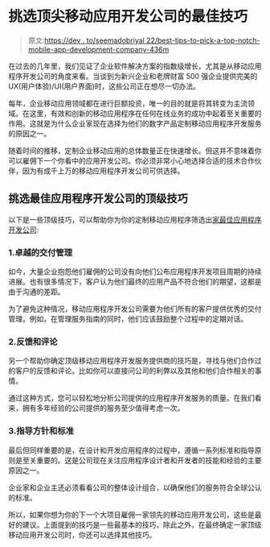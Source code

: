 # 挑选顶尖移动应用开发公司的最佳技巧

> 原文:[https://dev . to/seemadobriyal 22/best-tips-to-pick-a-top-notch-mobile-app-development-company-436m](https://dev.to/seemadobriyal22/best-tips-to-pick-a-top-notch-mobile-app-development-company-436m)

在过去的几年里，我们见证了企业软件解决方案的指数级增长，尤其是从移动应用程序开发公司的角度来看。当谈到为新兴企业和老牌财富 500 强企业提供完美的 UX(用户体验)/UI(用户界面)时，这些公司正在想尽一切办法。

每年，企业移动应用领域都在进行巨额投资，唯一的目的就是将其转变为主流领域。在这里，有效和创新的移动应用程序在任何在线业务的成功中起着至关重要的作用。这就是为什么企业家现在选择为他们的数字产品定制移动应用程序开发服务的原因之一。

随着时间的推移，定制企业移动应用的总体数量正在快速增长。但这并不意味着你可以雇佣下一个你看中的应用开发公司。你必须非常小心地选择合适的技术合作伙伴，因为有成千上万的移动应用程序开发公司可供选择。

## 挑选最佳应用程序开发公司的顶级技巧

以下是一些顶级技巧，可以帮助你为你的定制移动应用程序筛选出[家最佳应用程序开发公司](https://www.mobileappdaily.com/app-companies):

### 1.卓越的交付管理

如今，大量企业抱怨他们雇佣的公司没有向他们公布应用程序开发项目周期的持续进展。也有很多情况下，客户认为他们最终的应用产品不符合他们的期望，这都是由于沟通的差距。

为了避免这种情况，移动应用程序开发公司需要为他们所有的客户提供优秀的交付管理。例如，在管理服务指南的同时，他们应该鼓励整个过程中的定期对话。

### 2.反馈和评论

另一个帮助你确定顶级移动应用程序开发服务提供商的技巧是，寻找与他们合作过的客户的反馈和评论。比如你可以直接问公司的利弊以及其他和他们合作相关的事情。

通过这种方式，您可以轻松地分析公司提供的应用程序开发服务的质量。在我们看来，拥有多年经验的公司提供的服务至少值得考虑一次。

### 3.指导方针和标准

最后但同样重要的是，在设计和开发应用程序的过程中，遵循一系列标准和指导原则是至关重要的。这是公司现在关注应用程序设计者和开发者的技能和经验的主要原因之一。

企业家和企业主还必须看看公司的整体设计组合，以确保他们的服务符合全球公认的标准。

所以，如果你想为你的下一个大项目雇佣一家领先的移动应用开发公司，这些是最好的建议。上面提到的技巧是一些最基本的技巧，除此之外，在最终确定一家顶级移动应用开发公司时，你还可以选择其他技巧。